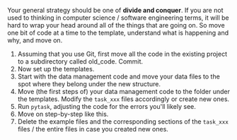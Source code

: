 Your general strategy should be one of **divide and conquer**. If you are not used to
thinking in computer science / software engineering terms, it will be hard to wrap your
head around all of the things that are going on. So move one bit of code at a time to
the template, understand what is happening and why, and move on.

1. Assuming that you use Git, first move all the code in the existing project to a
   subdirectory called old_code. Commit.
2. Now set up the templates.
3. Start with the data management code and move your data files to the spot where they
   belong under the new structure.
4. Move (the first steps of) your data management code to the folder under the
   templates. Modify the `task_xxx` files accordingly or create new ones.
5. Run `pytask`, adjusting the code for the errors you'll likely see.
6. Move on step-by-step like this.
7. Delete the example files and the corresponding sections of the `task_xxx` files / the
   entire files in case you created new ones.
